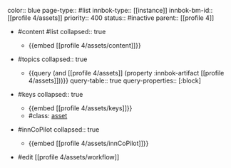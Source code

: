 color:: blue
page-type:: #list
innbok-type:: [[instance]]
innbok-bm-id:: [[profile 4/assets]]
priority:: 400
status:: #inactive
parent:: [[profile 4]]

- #content #list
  collapsed:: true
	- {{embed [[profile 4/assets/content]]}}
- #topics
   collapsed:: true
    - {{query (and [[profile 4/assets]] (property :innbok-artifact [[profile 4/assets]]))}}
      query-table:: true
      query-properties:: [:block]
- #keys
  collapsed:: true
	- {{embed [[profile 4/assets/keys]]}}
	- #class: [asset](https://go.innbok.com/#/page/innBoK%2Fclass%2Fasset)
- #innCoPilot
   collapsed:: true
	 - {{embed [[profile 4/assets/innCoPilot]]}}

- #edit [[profile 4/assets/workflow]]

